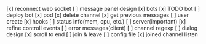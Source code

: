 [x] reconnect web socket
[ ] message panel design
[x] bots
[x] TODO bot
[ ] deploy bot
[x] pod
[x] delete channel
[x] get previous messages
[ ] user create
[x] hooks
[ ] status info(mem, cpu, etc.)
[ ] server(important)
[x] refine controll events
[ ] error messages(client)
[ ] channel regexp
[ ] dialog design
[x] scroll to end
[ ] join & leave
[ ] config file
[x] joined channel listen
